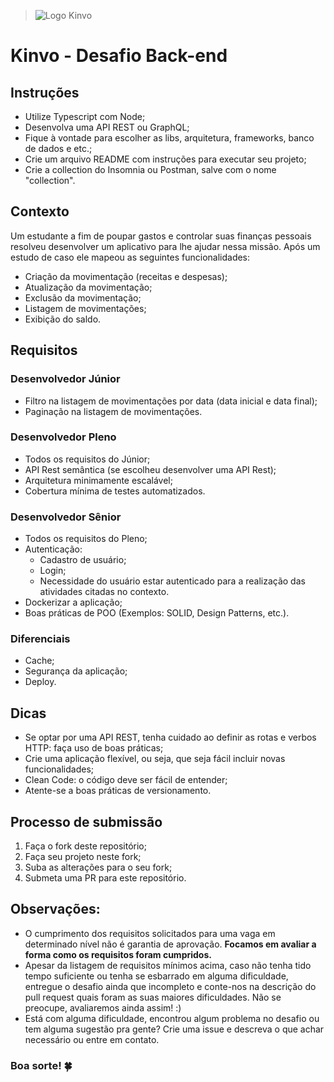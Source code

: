 > ![Logo Kinvo](https://github.com/cbfranca/kinvo-front-end-test/blob/master/logo.svg)

# Kinvo - Desafio Back-end

## Instruções

- Utilize Typescript com Node;
- Desenvolva uma API REST ou GraphQL;
- Fique à vontade para escolher as libs, arquitetura, frameworks, banco de dados e etc.;
- Crie um arquivo README com instruções para executar seu projeto;
- Crie a collection do Insomnia ou Postman, salve com o nome "collection".

## Contexto

Um estudante a fim de poupar gastos e controlar suas finanças pessoais resolveu desenvolver um
aplicativo para lhe ajudar nessa missão. Após um estudo de caso ele mapeou as seguintes
funcionalidades:

- Criação da movimentação (receitas e despesas);
- Atualização da movimentação;
- Exclusão da movimentação;
- Listagem de movimentações;
- Exibição do saldo.

## Requisitos

### Desenvolvedor Júnior

- Filtro na listagem de movimentações por data (data inicial e data final);
- Paginação na listagem de movimentações.

### Desenvolvedor Pleno

- Todos os requisitos do Júnior;
- API Rest semântica (se escolheu desenvolver uma API Rest);
- Arquitetura minimamente escalável;
- Cobertura mínima de testes automatizados.

### Desenvolvedor Sênior

- Todos os requisitos do Pleno;
- Autenticação:
  - Cadastro de usuário;
  - Login;
  - Necessidade do usuário estar autenticado para a realização das atividades citadas no contexto.
- Dockerizar a aplicação;
- Boas práticas de POO (Exemplos: SOLID, Design Patterns, etc.).

### Diferenciais

- Cache;
- Segurança da aplicação;
- Deploy.

## Dicas

- Se optar por uma API REST, tenha cuidado ao definir as rotas e verbos HTTP: faça uso de boas
  práticas;
- Crie uma aplicação flexível, ou seja, que seja fácil incluir novas funcionalidades;
- Clean Code: o código deve ser fácil de entender;
- Atente-se a boas práticas de versionamento.

## Processo de submissão

1. Faça o fork deste repositório;
2. Faça seu projeto neste fork;
3. Suba as alterações para o seu fork;
4. Submeta uma PR para este repositório.

## Observações:

- O cumprimento dos requisitos solicitados para uma vaga em determinado nível não é garantia de
  aprovação. <strong>Focamos em avaliar a forma como os requisitos foram cumpridos.</strong>
- Apesar da listagem de requisitos mínimos acima, caso não tenha tido tempo suficiente ou tenha se
  esbarrado em alguma dificuldade, entregue o desafio ainda que incompleto e conte-nos na descrição
  do pull request quais foram as suas maiores dificuldades. Não se preocupe, avaliaremos ainda
  assim! :)
- Está com alguma dificuldade, encontrou algum problema no desafio ou tem alguma sugestão pra gente?
  Crie uma issue e descreva o que achar necessário ou entre em contato.

### Boa sorte! 🍀
